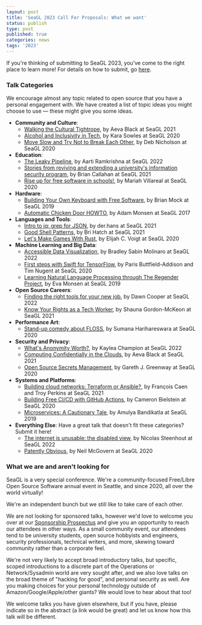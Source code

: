 ```yaml
---
layout: post
title: 'SeaGL 2023 Call For Proposals: What we want'
status: publish
type: post
published: true
categories: news
tags: '2023'
---
```


If you're thinking of submitting to SeaGL 2023, you've come to the right place to learn more!  For details on how to submit, go [here](/news/2023/03/08/CFP-Open).

### Talk Categories
We encourage almost any topic related to open source that you have a personal engagement with. We have created a list of topic ideas you might choose to use — these might give you some ideas.

- **Community and Culture**:
  * [Walking the Cultural Tightrope](https://archive.org/details/SeaGL2021-Aeva_Black-Walking_The_Cultural_Tightrope), by Aeva Black at SeaGL 2021
  * [Alcohol and Inclusivity in Tech](https://archive.org/details/SeaGL2020-Kara_Sowles-Alcohol_and_Inclusivity_in_Tech), by Kara Sowles at SeaGL 2020
  * [Move Slow and Try Not to Break Each Other](https://archive.org/details/SeaGL2020-Deb_Nicholson-Move_Slow_and_Try_Not_to_Break_Each_Other), by Deb Nicholson at SeaGL 2020
- **Education**:
  * [The Leaky Pipeline](https://archive.org/details/SeaGL2022-Aarti_Ramkrishna-The_Leaky_Pipeline), by Aarti Ramkrishna at SeaGL 2022
  * [Stories from reviving and extending a university's information security program](https://archive.org/details/SeaGL2021-Brian_Callahan-Reviving_and_extending_a_universitys_infosec_program), by Brian Callahan at SeaGL 2021
  * [Rise up for free software in schools!](https://archive.org/details/SeaGL2020-Mariah_Villarreal-Rise_up_for_free_software_in_schools), by Mariah Villareal at SeaGL 2020
- **Hardware**:
  * [Building Your Own Keyboard with Free Software](https://archive.org/details/keeb_20200110), by Brian Mock at SeaGL 2019
  * [Automatic Chicken Door HOWTO](https://archive.org/details/AutomaticChickenDoorHOWTOATalkByAdamMonsenAtSeaGL2017), by Adam Monsen at SeaGL 2017
- **Languages and Tools**:
  * [Intro to jq: grep for JSON](https://archive.org/details/SeaGL2021-der_hans-Intro_to_jq_grep_for_JSON), by der.hans at SeaGL 2021
  * [Good Shell Patterns](https://archive.org/details/SeaGL2021-Bri_Hatch-Good_Shell_Patterns), by Bri Hatch at SeaGL 2021
  * [Let's Make Games With Rust](https://archive.org/details/SeaGL2020-Elijah_C_Voigt-Lets_Make_Games_with_Rust), by Elijah C. Voigt at SeaGL 2020
- **Machine Learning and Big Data**:
  * [Accessible Data Visualization](https://archive.org/details/SeaGL2022-Bradley_Molinaro-Accessible_Data_Visualization), by Bradley Sabin Molinaro at SeaGL 2022
  * [First steps with Swift for TensorFlow](https://archive.org/details/SeaGL2020-Paris_Buttfield_Addison_and_Tim_Nugent-First_steps_with_Swift_for_TensorFlow), by Paris Buttfield-Addison and Tim Nugent at SeaGL 2020
  * [Learning Natural Language Processing through The Regender Project](https://archive.org/details/regender), by Eva Monsen at SeaGL 2019
- **Open Source Careers**:
  * [Finding the right tools for your new job](https://archive.org/details/SeaGL2022-Dawn_E_Collett-Finding_the_right_tools_for_your_new_job), by Dawn Cooper at SeaGL 2022
  * [Know Your Rights as a Tech Worker](https://archive.org/details/SeaGL2021-Shauna_Gordon-McKeon-Know_Your_Rights_as_a_Tech_Worker), by Shauna Gordon-McKeon at SeaGL 2021
- **Performance Art**:
  * [Stand-up comedy about FLOSS](https://archive.org/details/SeaGL2020-Sumana_Harihareswara-Stand_up_comedy_about_FLOSS), by Sumana Harihareswara at SeaGL 2020
- **Security and Privacy**:
  * [What's Anonymity Worth?](https://archive.org/details/SeaGL2022-Kaylea_Champion-Whats_Anonymity_Worth), by Kaylea Champion at SeaGL 2022
  * [Computing Confidentially in the Clouds](https://archive.org/details/SeaGL2021-Aeva_Black-Computing_Confidentially_in_the_Clouds), by Aeva Black at SeaGL 2021
  * [Open Source Secrets Management](https://archive.org/details/SeaGL2020-Gareth_J_Greenaway-Open_Source_Secrets_Management), by Gareth J. Greenway at SeaGL 2020
- **Systems and Platforms**:
  * [Building cloud networks: Terraform or Ansible?](https://archive.org/details/SeaGL2021-Francois_Caen-Building_cloud_networks_Terraform_or_Ansible), by François Caen and Troy Perkins at SeaGL 2021
  * [Building Free CI/CD with GitHub Actions](https://archive.org/details/SeaGL2020-Cameron_Bielstein-Building_Free_CI_CD_with_GitHub_Actions), by Cameron Bielstein at SeaGL 2020
  * [Microservices: A Cautionary Tale](https://archive.org/details/microservices_202001), by Amulya Bandikatla at SeaGL 2019
- **Everything Else**: Have a great talk that doesn't fit these categories?  Submit it here!
  * [The internet is unusable: the disabled view](https://archive.org/details/SeaGL2022-Nicolas_Steenhout-The_internet_is_unusable_The_disabled_view), by Nicolas Steenhout at SeaGL 2022
  * [Patently Obvious](https://archive.org/details/SeaGL2020-Neil_McGovern-Patently_Obvious), by Neil McGovern at SeaGL 2020

### What we are and aren't looking for

SeaGL is a very special conference.  We're a community-focused Free/Libre Open Source Software annual event in Seattle, and since 2020, all over the world virtually!  

We're an independent bunch but we still like to take care of each other.

We are not looking for sponsored talks, however we'd love to welcome you over at our [Sponsorship Prospectus](/sponsors/2022) and give you an opportunity to reach our attendees in other ways.  As a small community event, our attendees tend to be university students, open source hobbyists and engineers, security professionals, technical writers, and more, skewing toward community rather than a corporate feel.

We're not very likely to accept broad introductory talks, but specific, scoped introductions to a discrete part of the Operations or Network/Sysadmin world are very sought after, and we also love talks on the broad theme of "hacking for good", and personal security as well.  Are you making choices for your personal technology outside of Amazon/Google/Apple/other giants?  We would love to hear about that too!

We welcome talks you have given elsewhere, but if you have, please indicate so in the abstract (a link would be great) and let us know how this talk will be different.
